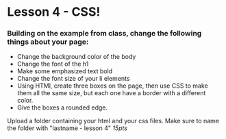 # Lesson 4 - CSS!

### Building on the example from class, change the following things about your page:

* Change the background color of the body
* Change the font of the h1
* Make some emphasized text bold
* Change the font size of your li elements
* Using HTMl, create three boxes on the page, then use CSS to make them all the same size, but each one have a border with a different color.
* Give the boxes a rounded edge.


Upload a folder containing your html and your css files. Make sure to name the folder with "lastname - lesson 4" _15pts_
